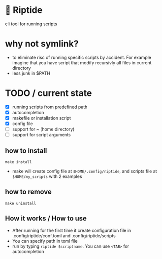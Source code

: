 # 🌊 Riptide
cli tool for running scripts 

# why not symlink?
- to eliminate risc of running specific scripts by accident. For example imagine that you have script that modify recursivly all files in current directory
- less junk in $PATH 

# TODO / current state
- [x] running scripts from predefined path
- [x] autocompletion
- [x] makefile or installation script
- [x] config file
- [ ] support for ~ (home directory)
- [ ] support for script arguments

## how to install
```
make install
```
- make will create config file at `$HOME/.config/riptide`, and scripts file at `$HOME/my_scripts` with 2 examples
## how to remove
```
make uninstall
```
## How it works / How to use
- After running for the first time it create configuration file in .config/riptide/conf.toml and .config/riptide/scripts
- You can specify path in toml file
- run by typing `riptide $scriptname`. You can use `<TAB>` for autocompletion

